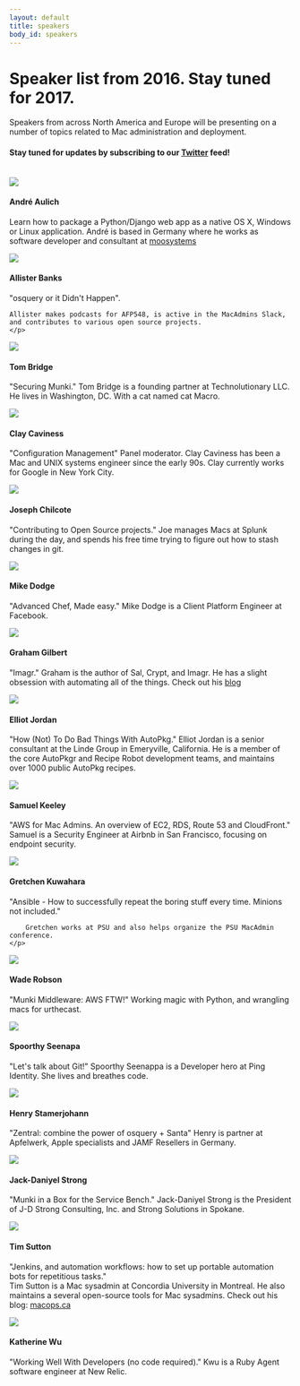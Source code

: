 ```yaml
---
layout: default
title: speakers
body_id: speakers
---
```


# Speaker list from 2016. Stay tuned for 2017.

<p class="lead">
Speakers from across North America and Europe will be presenting on a number of topics related to Mac administration and deployment.
</p>

#### Stay tuned for updates by subscribing to our [Twitter](https://twitter.com/intent/follow?&screen_name=MacDevOpsYVR) feed!
<br>

<div class="col-xs-12 pull-left thumbnail">
  <img class="headshot-img" src="/assets/andre_aulich.png">
  <div class="responsive">
    <h4>André Aulich</h4>
    <p class="lead">
    
Learn how to package a Python/Django web app as a native OS X, Windows or Linux application. André is based in Germany where he works as software developer and consultant at <a href="https://moosystems.com">moosystems</a>  
	</p>
  </div>
</div>

<div class="col-xs-12 pull-left thumbnail">
  <img class="headshot-img" src="/assets/allister.jpg">
  <div class="responsive">
    <h4>Allister Banks</h4>
    <p class="lead">
     "osquery or it Didn't Happen". </br>

	Allister makes podcasts for AFP548, is active in the MacAdmins Slack, and contributes to various open source projects. 
    </p>
  </div>
</div>

<div class="col-xs-12 pull-left thumbnail">
  <img class="headshot-img" src="/assets/tom_bridge.jpg">
  <div class="responsive">
    <h4>Tom Bridge</h4>
    <p class="lead">
    "Securing Munki." Tom Bridge is a founding partner at Technolutionary LLC. He lives in Washington, DC. With a cat named cat Macro.
     </p>
  </div>
</div>

<div class="col-xs-12 pull-left thumbnail">
  <img class="headshot-img" src="/assets/clay200.jpg">
  <div class="responsive">
    <h4>Clay Caviness</h4>
    <p class="lead">
    "Configuration Management" Panel moderator. Clay Caviness has been a Mac and UNIX systems engineer since the early 90s. Clay currently works for Google in New York City.
     </p>
  </div>
</div>

<div class="col-xs-12 pull-left thumbnail">
  <img class="headshot-img" src="/assets/chilcote.jpg">
  <div class="responsive">
    <h4>Joseph Chilcote</h4>
    <p class="lead">
      "Contributing to Open Source projects." Joe manages Macs at Splunk during the day, and spends his free time trying to figure out how to stash changes in git.
    </p>
  </div>
</div>

<div class="col-xs-12 pull-left thumbnail">
  <img class="headshot-img" src="/assets/mike_dodge_218x208.jpg">
  <div class="responsive">
    <h4>Mike Dodge</h4>
    <p class="lead">
      "Advanced Chef, Made easy." Mike Dodge is a Client Platform Engineer at Facebook.
    </p>
  </div>

<div class="col-xs-12 pull-left thumbnail">
  <img class="headshot-img" src="/assets/GrahamGilbert.jpg">
  <div class="responsive">
    <h4>Graham Gilbert</h4>
    <p class="lead">
      "Imagr." Graham is the author of Sal, Crypt, and Imagr. He has a slight obsession with automating all of the things. Check out his <a href="http://grahamgilbert.com">blog</a>
    </p>
  </div>
</div>

<div class="col-xs-12 pull-left thumbnail">
  <img class="headshot-img" src="/assets/Elliot_Jordan.jpg">
  <div class="responsive">
    <h4>Elliot Jordan</h4>
    <p class="lead">
      "How (Not) To Do Bad Things With AutoPkg." Elliot Jordan is a senior consultant at the Linde Group in Emeryville, California. He is a member of the core AutoPkgr and Recipe Robot development teams, and maintains over 1000 public AutoPkg recipes. 
       </p>
  </div>
</div>

<div class="col-xs-12 pull-left thumbnail">
  <img class="headshot-img" src="/assets/keeley.jpg">
  <div class="responsive">
    <h4>Samuel Keeley</h4>
    <p class="lead">
      "AWS for Mac Admins. An overview of EC2, RDS, Route 53 and CloudFront." Samuel is a Security Engineer at Airbnb in San Francisco, focusing on endpoint security.
    </p>
  </div>
</div>

<div class="col-xs-12 pull-left thumbnail">
  <img class="headshot-img" src="/assets/Gretchen.png">
  <div class="responsive">
    <h4>Gretchen Kuwahara</h4>
    <p class="lead">
		"Ansible - How to successfully repeat the boring stuff every time.  Minions not included."</br>    
		
		Gretchen works at PSU and also helps organize the PSU MacAdmin conference.
	</p>
  </div>
</div>

<div class="col-xs-12 pull-left thumbnail">
  <img class="headshot-img" src="/assets/robson.jpg">
  <div class="responsive">
    <h4>Wade Robson</h4>
    <p class="lead">
      "Munki Middleware: AWS FTW!" Working magic with Python, and wrangling macs for urthecast.
    </p>
  </div>
</div>

<div class="col-xs-12 pull-left thumbnail">
  <img class="headshot-img" src="/assets/Spoorthy_seenappa.jpg">
  <div class="responsive">
    <h4>Spoorthy Seenapa</h4>
    <p class="lead">
    "Let's talk about Git!" Spoorthy Seenappa is a Developer hero at Ping Identity. She lives and breathes code.
     </p>
  </div>
</div>

<div class="col-xs-12 pull-left thumbnail">
  <img class="headshot-img" src="/assets/Henry_Stamerjohann.jpg">
  <div class="responsive">
    <h4>Henry Stamerjohann</h4>
    <p class="lead">
    "Zentral: combine the power of osquery + Santa" Henry is partner at Apfelwerk, Apple specialists and JAMF Resellers in Germany. 
     </p>
  </div>
</div>

<div class="col-xs-12 pull-left thumbnail">
  <img class="headshot-img" src="/assets/JackStrong_BW.jpg">
  <div class="responsive">
    <h4>Jack-Daniyel Strong</h4>
    <p class="lead">
    "Munki in a Box for the Service Bench." Jack-Daniyel Strong is the President of J-D Strong Consulting, Inc. and Strong Solutions in Spokane.
     </p>
  </div>
</div>

<div class="col-xs-12 pull-left thumbnail">
  <img class="headshot-img" src="/assets/tim_sutton_200.jpeg">
  <div class="responsive">
    <h4>Tim Sutton</h4>
    <p class="lead">
    "Jenkins, and automation workflows: how to set up portable automation bots for repetitious tasks."</br>
      Tim Sutton is a Mac sysadmin at Concordia University in Montreal. He also maintains a several open-source tools for Mac sysadmins. Check out his blog: <a href="http://macops.ca">macops.ca</a>
    </p>
  </div>
</div>

<div class="col-xs-12 pull-left thumbnail">
  <img class="headshot-img" src="/assets/kwu240.jpg">
  <div class="responsive">
    <h4>Katherine Wu</h4>
    <p class="lead">
    "Working Well With Developers (no code required)."
      Kwu is a Ruby Agent software engineer at New Relic.
    </p>
  </div>
</div>

<!--

<div class="col-xs-12 pull-left thumbnail">
  <img class="headshot-img" src="/assets/MichaelLynn200.png">
  <div class="responsive">
    <h4>Michael Lynn</h4>
    <p class="lead">
      Michael Lynn is a system administrator for a moderately sized government department in Washington state. He is obsessed with python and OS X.
    </p>
  </div>
  
</div>
<div class="col-xs-12 pull-left thumbnail">
  <img class="headshot-img" src="/assets/nick_mcspadden_233.jpg">
  <div class="responsive">
    <h4>Nick McSpadden</h4>
    <p class="lead">
      Nick McSpadden is the Client Systems Manager at Schools of the Sacred Heart, San Francisco. He is in charge of the deployment of all client workstations and devices, including the faculty laptops and the school's 1:1 iPad program. Blog: https://osxdominion.wordpress.com
    </p>
  </div>
</div>

<div class="col-xs-12 pull-left thumbnail">
  <img class="headshot-img" src="/assets/neagle.jpg">
  <div class="responsive">
    <h4>Greg Neagle</h4>
    <p class="lead">
      Greg Neagle is a Sr. Systems Engineer at a large animation studio. Creator of Munki, which is currently in use at organizations all over the world, managing software for tens of thousands of Macs: https://github.com/munki/munki
    </p>
  </div>
</div>


<div class="col-xs-12 pull-left thumbnail">
  <img class="headshot-img" src="/assets/shott.jpg">
  <div class="responsive">
    <h4>Riley Shott</h4>
    <p class="lead">
      Riley Shott, recovering Puppet master, is now working his magic with Chef recipes.
    </p>
  </div>
</div>


<div class="col-xs-12 pull-left thumbnail">
  <img class="headshot-img" src="/assets/dgj_200x200.jpg">
  <div class="responsive">
    <h4>Brian Warsing</h4>
    <p class="lead">
      Brian Warsing is technical lead for the managed Mac project at SFU. Managedmac is a Puppet module designed to make OS X configuration simple. See: http://dayglojesus.github.io/managedmac/
    </p>
  </div>
</div>
-->
